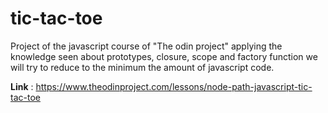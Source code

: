 # tic-tac-toe

Project of the javascript course of "The odin project" applying the knowledge seen about prototypes, closure, scope and factory function we will try to reduce to the minimum the amount of javascript code.

**Link** : https://www.theodinproject.com/lessons/node-path-javascript-tic-tac-toe